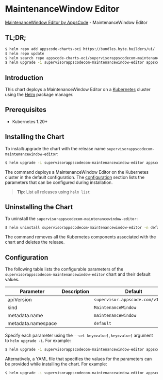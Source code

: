 # MaintenanceWindow Editor

[MaintenanceWindow Editor by AppsCode](https://byte.builders) - MaintenanceWindow Editor

## TL;DR;

```bash
$ helm repo add appscode-charts-oci https://bundles.byte.builders/ui/
$ helm repo update
$ helm search repo appscode-charts-oci/supervisorappscodecom-maintenancewindow-editor --version=v0.5.0
$ helm upgrade -i supervisorappscodecom-maintenancewindow-editor appscode-charts-oci/supervisorappscodecom-maintenancewindow-editor -n default --create-namespace --version=v0.5.0
```

## Introduction

This chart deploys a MaintenanceWindow Editor on a [Kubernetes](http://kubernetes.io) cluster using the [Helm](https://helm.sh) package manager.

## Prerequisites

- Kubernetes 1.20+

## Installing the Chart

To install/upgrade the chart with the release name `supervisorappscodecom-maintenancewindow-editor`:

```bash
$ helm upgrade -i supervisorappscodecom-maintenancewindow-editor appscode-charts-oci/supervisorappscodecom-maintenancewindow-editor -n default --create-namespace --version=v0.5.0
```

The command deploys a MaintenanceWindow Editor on the Kubernetes cluster in the default configuration. The [configuration](#configuration) section lists the parameters that can be configured during installation.

> **Tip**: List all releases using `helm list`

## Uninstalling the Chart

To uninstall the `supervisorappscodecom-maintenancewindow-editor`:

```bash
$ helm uninstall supervisorappscodecom-maintenancewindow-editor -n default
```

The command removes all the Kubernetes components associated with the chart and deletes the release.

## Configuration

The following table lists the configurable parameters of the `supervisorappscodecom-maintenancewindow-editor` chart and their default values.

|     Parameter      | Description |                    Default                    |
|--------------------|-------------|-----------------------------------------------|
| apiVersion         |             | <code>supervisor.appscode.com/v1alpha1</code> |
| kind               |             | <code>MaintenanceWindow</code>                |
| metadata.name      |             | <code>maintenancewindow</code>                |
| metadata.namespace |             | <code>default</code>                          |


Specify each parameter using the `--set key=value[,key=value]` argument to `helm upgrade -i`. For example:

```bash
$ helm upgrade -i supervisorappscodecom-maintenancewindow-editor appscode-charts-oci/supervisorappscodecom-maintenancewindow-editor -n default --create-namespace --version=v0.5.0 --set apiVersion=supervisor.appscode.com/v1alpha1
```

Alternatively, a YAML file that specifies the values for the parameters can be provided while
installing the chart. For example:

```bash
$ helm upgrade -i supervisorappscodecom-maintenancewindow-editor appscode-charts-oci/supervisorappscodecom-maintenancewindow-editor -n default --create-namespace --version=v0.5.0 --values values.yaml
```
